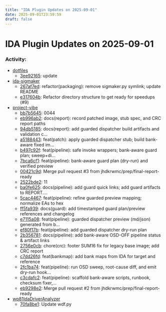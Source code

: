 ```yaml
---
title: "IDA Plugin Updates on 2025-09-01"
date: 2025-09-01T23:59:59
draft: false
---
```


# IDA Plugin Updates on 2025-09-01

### Activity:
  - [dotfiles](https://github.com/RioKato/dotfiles)
    - [3ee92165](https://github.com/RioKato/dotfiles/commit/3ee92165f81114e6903753d7fc3d30cc64aa0e7b): update
  - [ida-sigmaker](https://github.com/mahmoudimus/ida-sigmaker)
    - [267af7ed](https://github.com/mahmoudimus/ida-sigmaker/commit/267af7ed60474ad59d92d9057b540e1ba5ad87ca): refactor(packaging): remove sigmaker.py symlink; update README
    - [e317604b](https://github.com/mahmoudimus/ida-sigmaker/commit/e317604b196918c401161f0910d0a260ff782dcd): Refactor directory structure to get ready for speedups (#9)
  - [project-vibe](https://github.com/jhdkrwmc/project-vibe)
    - [bb7b5645](https://github.com/jhdkrwmc/project-vibe/commit/bb7b56452d1934523b896773135128d68ccb5435): 0044
    - [eb996ab2](https://github.com/jhdkrwmc/project-vibe/commit/eb996ab23e03367886090364153f7fe0a43b3d79): docs(report): record patched image, stub spec, and CRC report paths
    - [94db5185](https://github.com/jhdkrwmc/project-vibe/commit/94db5185682ad5956abfd4af32269d734d4ef7bb): docs(report): add guarded dispatcher build artifacts and validation c…
    - [a5188443](https://github.com/jhdkrwmc/project-vibe/commit/a5188443d34ae835302f45679dcd10f4849d8a25): feat(patch): apply guarded dispatcher stub; build bank-aware fixed im…
    - [b497c92f](https://github.com/jhdkrwmc/project-vibe/commit/b497c92fbc66c0123730de845bd887f26f72fb2a): feat(pipeline): safe invoke wrappers; bank-aware guard plan; sweep+di…
    - [7bca6cf1](https://github.com/jhdkrwmc/project-vibe/commit/7bca6cf171618ed7fd04514f8912fd2fb7e76ed7): feat(pipeline): bank-aware guard plan (dry-run) and verified preview
    - [00421c9d](https://github.com/jhdkrwmc/project-vibe/commit/00421c9d43e1cbb7b3b1506208dee29e7262c461): Merge pull request #3 from jhdkrwmc/prep/final-report-ready
    - [2522bde2](https://github.com/jhdkrwmc/project-vibe/commit/2522bde2c7d5e7c530928b57acbe0fd49fc016c0): 11
    - [ba0fe625](https://github.com/jhdkrwmc/project-vibe/commit/ba0fe6253fdc3ee1945aa69bd963927c6a44331f): docs(pipeline): add guard quick links; add guard artifacts to REPORT.…
    - [5cac4467](https://github.com/jhdkrwmc/project-vibe/commit/5cac4467789bbbb3c1bcdd6238d28fd2faabd488): feat(pipeline): refine guarded preview mapping; normalize EAs to hex
    - [ff5fa939](https://github.com/jhdkrwmc/project-vibe/commit/ff5fa939674561fa549164f0dd37fe94f774c706): docs(guard): add timestamped guard plan/preview references and changelog
    - [e7115a08](https://github.com/jhdkrwmc/project-vibe/commit/e7115a08dc1adb3fd6e8a5099068cf005bb02b71): feat(pipeline): guarded dispatcher preview (md/json) generated from b…
    - [ef80f17b](https://github.com/jhdkrwmc/project-vibe/commit/ef80f17b87142040be406a472048f62133b9b685): feat(pipeline): add guarded dispatcher dry-run plan
    - [2b356781](https://github.com/jhdkrwmc/project-vibe/commit/2b356781c5e771b0c0868c32820b2735678ed9be): docs(pipeline): add bank-aware OSD-OFF pipeline status & artifact links
    - [2756e0cb](https://github.com/jhdkrwmc/project-vibe/commit/2756e0cb957859a8ccad299244f0ae33f71c55d6): chore(crc): footer SUM16 fix for legacy base image; add CRC report
    - [c7dd26fd](https://github.com/jhdkrwmc/project-vibe/commit/c7dd26fd583f411e47a823d286d5ca41ba24cd16): feat(bankmap): add bank maps from IDA for target and reference
    - [2fc1ba74](https://github.com/jhdkrwmc/project-vibe/commit/2fc1ba744b218145fbc918ac9dc74f0371ea9eb4): feat(pipeline): run OSD sweep, root-cause diff, and emit dry-run hook…
    - [c3cdafc2](https://github.com/jhdkrwmc/project-vibe/commit/c3cdafc204f953696f3428645e80a767217e1ebc): feat(pipeline): scaffold bank-aware scripts, runbook, checksum fixer,…
    - [eb9298e2](https://github.com/jhdkrwmc/project-vibe/commit/eb9298e2d8141fe528a82ed8b40e503b660cb88b): Merge pull request #2 from jhdkrwmc/prep/final-report-ready
  - [wp81IdaDriverAnalyzer](https://github.com/fredericGette/wp81IdaDriverAnalyzer)
    - [70fa8be1](https://github.com/fredericGette/wp81IdaDriverAnalyzer/commit/70fa8be1182da7bc089488345df5cf5bfa87f8e7): Update wdf.py

